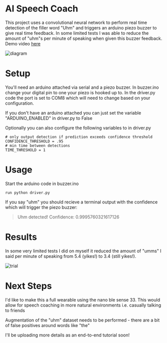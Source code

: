 # AI Speech Coach

This project uses a convolutional neural network to perform real time detection of the filler word "Uhm" and triggers an arduino piezo buzzer to give real time feedback. In some limited tests I was able to reduce the amount of "uhm"s per minute of speaking when given this buzzer feedback. Demo video [here](https://www.youtube.com/shorts/_jT5GXECS44)

![diagram](https://i.imgur.com/tpNVkMP.jpg)

# Setup

You'll need an arduino attached via serial and a piezo buzzer. In buzzer.ino change your digital pin to one your piezo is hooked up to.
In the driver.py code the port is set to COM8 which will need to change based on your configuration.

If you don't have an arduino attached you can just set the variable "ARDUINO_ENABLED" in driver.py to False

Optionally you can also configure the following variables to in driver.py 

```
# only output detection if prediction exceeds confidence threshold
CONFIDENCE_THRESHOLD = .95
# min time between detections
TIME_THRESHOLD = 1
```

# Usage

Start the arduino code in buzzer.ino 

```run python driver.py```

If you say "uhm" you should recieve a terminal output with the confidence which will trigger the piezo buzzer:
>Uhm detected! Confidence: 0.9995760321617126

# Results
In some very limited tests I did on myself it reduced the amount of "umms" I said per minute of speaking from 5.4 (yikes!) to 3.4 (still yikes!).

![trial](https://i.imgur.com/dtrxDTa.png)

# Next Steps
I'd like to make this a full wearable using the nano ble sense 33. This would allow for speech coaching in more natural environments i.e. casually talking to friends

Augmentation of the "uhm" dataset needs to be performed - there are a bit of false positives around words like "the"

I'll be uploading more details as an end-to-end tutorial soon!

